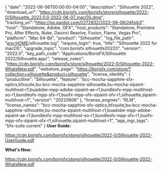 {
  "date": "2022-06-06T00:00:00-04:00",
  "description": "Silhouette 2022",
  "download_url": "https://cdn.borisfx.com/borisfx/store/silhouette/2022-0/Silhouette_2022.0.0-2022-06-07_macOS.dmg",
  "tracking_url":"https://go.pardot.com/l/272832/2022-06-06/24fsjb3",
  "host": "Standalone, Adobe, OFX",
  "host_products": "Standalone, Premiere Pro, After Effects, Nuke, Davinci Resolve, Fusion, Flame, Vegas Pro",
  "platform": "Mac 64-Bit",
  "product": "Silhouette",
  "log_file_path": "<env:HOME>/silhouette.log",
  "require_login": true,
  "title": "Silhouette 2022 for macOS",
  "upgrade_topic": "com.borisfx.silhouette20220",
  "version": "2022.0",
  "key_path_code": "Applications/BorisFX/Silhouette 2022/Silhouette.app/",
  "release_notes": "https://cdn.borisfx.com/borisfx/store/silhouette/2022-0/Silhouette-2022-WhatsNew.pdf",
  "webstore_page": "https://borisfx.com/store/?collection=silhouette&product=silhouette",
  "license_identity": {
    "productline": "Silhouette",
    "feature": "bcc-mocha-sapphire-sfx-optics,bfxsuite,bu-bcc-mocha-sapphire-silhouette,bu-mocha-sipaint-multihost-r1,buadobe-mpp-adobe-sipaint-ae-r1,bundlesfx-mpp-multihost-so-r1,bundlesfx-mpp-sfx-r1,buofx-mpp-ofx-sipaint-ofx-r1,silhouette,sipaint-multihost-r1",
    "version": "20220606"
  },
  "license_engines": "RLM",
  "license_names": "bcc-mocha-sapphire-sfx-optics,bfxsuite,bu-bcc-mocha-sapphire-silhouette,bu-mocha-sipaint-multihost-r1,buadobe-mpp-adobe-sipaint-ae-r1,bundlesfx-mpp-multihost-so-r1,bundlesfx-mpp-sfx-r1,buofx-mpp-ofx-sipaint-ofx-r1,silhouette,sipaint-multihost-r1",
  "app_mgr_tags": "bfx-suite current"
}
**User Guide:**

https://cdn.borisfx.com/borisfx/store/silhouette/2022-0/Silhouette-2022-UserGuide.pdf

**What's New:**

https://cdn.borisfx.com/borisfx/store/silhouette/2022-0/Silhouette-2022-WhatsNew.pdf
